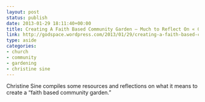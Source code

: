 ```yaml
---
layout: post
status: publish
date: 2013-01-29 18:11:40+00:00
title: Creating A Faith Based Community Garden – Much to Reflect On « Godspace
link: http://godspace.wordpress.com/2013/01/29/creating-a-faith-based-community-garden-much-to-reflect-on/
type: aside
categories:
- church
- community
- gardening
- christine sine
---
```


Christine Sine compiles some resources and reflections on what it means to create a “faith based community garden.”
